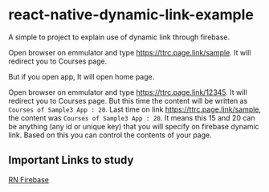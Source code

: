 # react-native-dynamic-link-example

A simple to project to explain use of dynamic link through firebase.

Open browser on emmulator and type https://ttrc.page.link/sample. It will redirect you to Courses page. 

But if you open app, It will open home page.

Open browser on emmulator and type https://ttrc.page.link/12345. It will redirect you to Courses page. But this time the content will be written as `Courses of Sample3 App : 20`. Last time on link https://ttrc.page.link/sample, the content was `Courses of Sample3 App : 20`. It means this 15 and 20 can be anything (any id or unique key) that you will specify on firebase dynamic link. Based on this you can control the contents of your page.

## Important Links to study 

[RN Firebase](https://rnfirebase.io/dynamic-links/usage)

